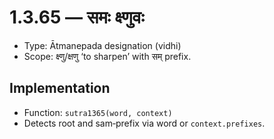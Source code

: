 # 1.3.65 — समः क्ष्णुवः

- Type: Ātmanepada designation (vidhi)
- Scope: क्ष्णु/क्षणु ‘to sharpen’ with सम् prefix.

## Implementation
- Function: `sutra1365(word, context)`
- Detects root and sam‑prefix via word or `context.prefixes`.
